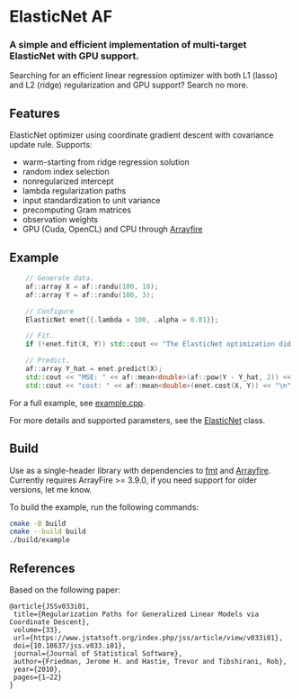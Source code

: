 # ElasticNet AF
### A simple and efficient implementation of multi-target ElasticNet with GPU support.

Searching for an efficient linear regression optimizer with both L1 (lasso) and L2 (ridge) regularization and GPU support?
Search no more.

## Features

ElasticNet optimizer using coordinate gradient descent with covariance update rule.
Supports:
- warm-starting from ridge regression solution
- random index selection
- nonregularized intercept
- lambda regularization paths
- input standardization to unit variance
- precomputing Gram matrices
- observation weights
- GPU (Cuda, OpenCL) and CPU through [Arrayfire](https://arrayfire.org/)

## Example
```C++
    // Generate data.
    af::array X = af::randu(100, 10);
    af::array Y = af::randu(100, 3);

    // Configure
    ElasticNet enet{{.lambda = 100, .alpha = 0.01}};

    // Fit.
    if (!enet.fit(X, Y)) std::cout << "The ElasticNet optimization did not converge.\n";

    // Predict.
    af::array Y_hat = enet.predict(X);
    std::cout << "MSE: " << af::mean<double>(af::pow(Y - Y_hat, 2)) << "\n";
    std::cout << "cost: " << af::mean<double>(enet.cost(X, Y)) << "\n";
```

For a full example, see [example.cpp](example.cpp).

For more details and supported parameters, see the [ElasticNet](elasticnet_af.hpp) class.

## Build

Use as a single-header library with dependencies to [fmt](https://fmt.dev/) and [Arrayfire](https://arrayfire.org/).
Currently requires ArrayFire >= 3.9.0, if you need support for older versions, let me know.

To build the example, run the following commands:
```bash
cmake -B build
cmake --build build
./build/example
```

## References

Based on the following paper:

```
@article{JSSv033i01,
 title={Regularization Paths for Generalized Linear Models via Coordinate Descent},
 volume={33},
 url={https://www.jstatsoft.org/index.php/jss/article/view/v033i01},
 doi={10.18637/jss.v033.i01},
 journal={Journal of Statistical Software},
 author={Friedman, Jerome H. and Hastie, Trevor and Tibshirani, Rob},
 year={2010},
 pages={1–22}
}
```
